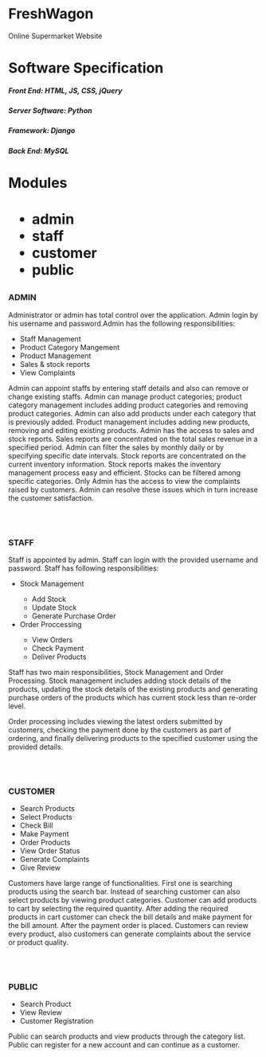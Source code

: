 # FreshWagon
Online Supermarket Website

<h1>Software Specification</h1>
<h5>Front End:	HTML, JS, CSS, jQuery</h5>
<h5>Server Software:	Python</h5>
<h5>Framework:	Django</h5>
<h5>Back End:	MySQL</h5>

<h1>Modules<h1>
<ul>
<li>admin</li>
<li>staff</li>
<li>customer</li>
<li>public</li>
</ul>
<h3>ADMIN</h3>
<p>
Administrator or admin has total control over the application. Admin login by his username and password.Admin has the following responsibilities:
</p>
<ul>
<li>Staff Management</li>
<li>Product Category Mangement</li>
<li>Product Management</li>
<li>Sales & stock reports</li>
<li>View Complaints</li>
</ul>
<p>
Admin can appoint staffs by entering staff details and also can remove or change existing staffs. Admin can manage product categories; product category management includes adding product categories and removing product categories. Admin can also add products under each category that is previously added. Product management includes adding new products, removing and editing existing products. Admin has the access to sales and stock reports. Sales reports are concentrated on the total sales revenue in a specified period. Admin can filter the sales by monthly daily or by specifying specific date intervals. Stock reports are concentrated on the current inventory information. Stock reports makes the inventory management process easy and efficient. Stocks can be filtered among specific categories. Only Admin has the access to view the complaints raised by customers. Admin can resolve these issues which in turn increase the customer satisfaction.
</p>
<br><br>
<h3>STAFF</h3>
<p>
Staff is appointed by admin. Staff can login with the provided username and password.
	Staff has following responsibilities:

</p>
<ul>
<li>Stock Management</li>
<ul>
<li>Add Stock</li>
<li>Update Stock</li>
<li>Generate Purchase Order</li>
</ul>
<li>Order Proccessing</li>
<ul>
<li>View Orders</li>
<li>Check Payment</li>
<li>Deliver Products</li>
</ul>
</ul>
<p>
Staff has two main responsibilities, Stock Management and Order Processing. Stock management includes adding stock details of the products, updating the stock details of the existing products and generating purchase orders of the products which has current stock less than re-order level.

Order processing includes viewing the latest orders submitted by customers, checking the payment done by the customers as part of ordering, and finally delivering products to the specified customer using the provided details.
</p>
<br><br>
<h3>CUSTOMER</h3>
<ul>
<li>Search Products</li>
<li>Select Products</li>
<li>Check Bill</li>
<li>Make Payment</li>
<li>Order Products</li>
<li>View Order Status</li>
<li>Generate Complaints</li>
<li>Give Review</li>
</ul>

<p>
Customers have large range of functionalities. First one is searching products using the search bar. Instead of searching customer can also select products by viewing product categories. Customer can add products to cart by selecting the required quantity. After adding the required products in cart customer can check the bill details and make payment for the bill amount. After the payment order is placed.
Customers can review every product, also customers can generate complaints about the service or product quality.

</p>

<br><br>
<h3>PUBLIC</h3>

<ul>
<li>Search Product</li>
<li>View Review</li>
<li>Customer Registration</li>
</ul>
<p>
Public can search products and view products through the category list. Public can register for a new account and can continue as a customer.
</p>


